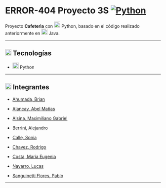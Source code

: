 # ERROR-404 Proyecto 3S [![Python](https://img.shields.io/badge/Python-3.10+-yellow?style=for-the-badge&logo=python&logoColor=white&labelColor=101010)](https://python.org)


Proyecto **Cafeterìa** con <img width="20" height="20" src="https://img.icons8.com/color/20/python--v1.png" alt="python--v1"/> Python, basado en el código realizado anteriormente en <img width="20" height="20" src="https://img.icons8.com/color/20/java-coffee-cup-logo--v1.png" alt="java-coffee-cup-logo--v1"/> Java.

---

## <img width="20" height="20" src="https://img.icons8.com/fluency/20/computer.png" alt="computer"/>  Tecnologías

- <img width="20" height="20" src="https://img.icons8.com/color/20/python--v1.png" alt="python--v1"/> Python

---

## <img width="20" height="20" src="https://img.icons8.com/color/20/team-skin-type-7.png" alt="team-skin-type-7"/> Integrantes


- [Ahumada, Brian](https://github.com/brianahumada)                        

- [Alancay, Abel Matias](https://github.com/matias9486)                

- [Alsina, Maximiliano Gabriel](https://github.com/MalsinaG)   

- [Berrini, Alejandro](https://github.com/AlejandroEB89)                 

- [Calle, Sonia](https://github.com/SoCalle) 

- [Chavez, Rodrigo](https://github.com/RodrigoChavez1986)                       

- [Costa, Maria Eugenia](https://github.com/eugenia1984)              

- [Navarro, Lucas](https://github.com/LucasNavarro01)                                            

- [Sanguinetti Flores, Pablo](https://github.com/Pablo1653)

---